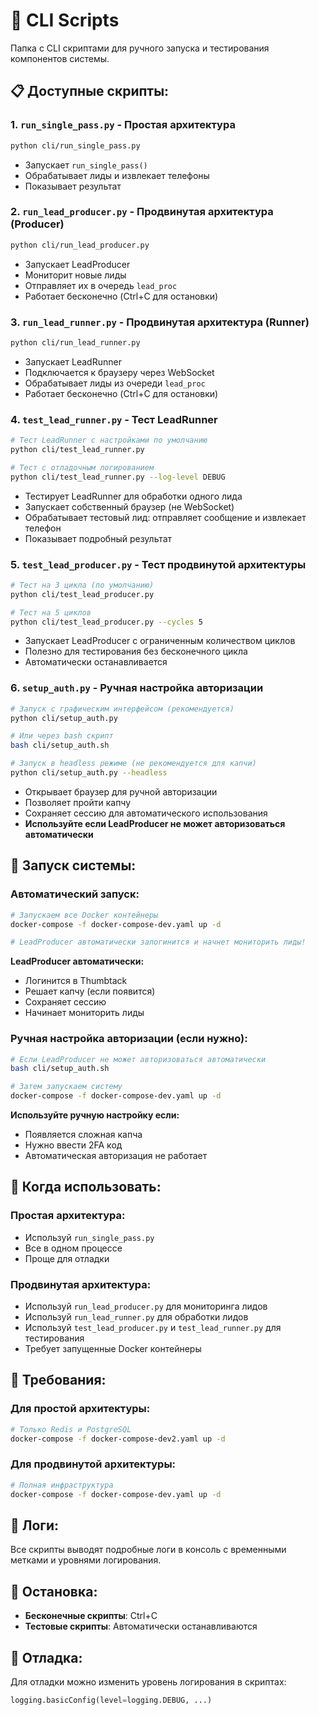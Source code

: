 # 🚀 CLI Scripts

Папка с CLI скриптами для ручного запуска и тестирования компонентов системы.

## 📋 Доступные скрипты:

### 1. **`run_single_pass.py`** - Простая архитектура
```bash
python cli/run_single_pass.py
```
- Запускает `run_single_pass()` 
- Обрабатывает лиды и извлекает телефоны
- Показывает результат

### 2. **`run_lead_producer.py`** - Продвинутая архитектура (Producer)
```bash
python cli/run_lead_producer.py
```
- Запускает LeadProducer
- Мониторит новые лиды
- Отправляет их в очередь `lead_proc`
- Работает бесконечно (Ctrl+C для остановки)

### 3. **`run_lead_runner.py`** - Продвинутая архитектура (Runner)
```bash
python cli/run_lead_runner.py
```
- Запускает LeadRunner
- Подключается к браузеру через WebSocket
- Обрабатывает лиды из очереди `lead_proc`
- Работает бесконечно (Ctrl+C для остановки)

### 4. **`test_lead_runner.py`** - Тест LeadRunner
```bash
# Тест LeadRunner с настройками по умолчанию
python cli/test_lead_runner.py

# Тест с отладочным логированием
python cli/test_lead_runner.py --log-level DEBUG
```
- Тестирует LeadRunner для обработки одного лида
- Запускает собственный браузер (не WebSocket)
- Обрабатывает тестовый лид: отправляет сообщение и извлекает телефон
- Показывает подробный результат

### 5. **`test_lead_producer.py`** - Тест продвинутой архитектуры
```bash
# Тест на 3 цикла (по умолчанию)
python cli/test_lead_producer.py

# Тест на 5 циклов
python cli/test_lead_producer.py --cycles 5
```
- Запускает LeadProducer с ограниченным количеством циклов
- Полезно для тестирования без бесконечного цикла
- Автоматически останавливается

### 6. **`setup_auth.py`** - Ручная настройка авторизации
```bash
# Запуск с графическим интерфейсом (рекомендуется)
python cli/setup_auth.py

# Или через bash скрипт
bash cli/setup_auth.sh

# Запуск в headless режиме (не рекомендуется для капчи)
python cli/setup_auth.py --headless
```
- Открывает браузер для ручной авторизации
- Позволяет пройти капчу
- Сохраняет сессию для автоматического использования
- **Используйте если LeadProducer не может авторизоваться автоматически**

## 🚀 Запуск системы:

### **Автоматический запуск:**
```bash
# Запускаем все Docker контейнеры
docker-compose -f docker-compose-dev.yaml up -d

# LeadProducer автоматически залогинится и начнет мониторить лиды!
```

**LeadProducer автоматически:**
- Логинится в Thumbtack
- Решает капчу (если появится)
- Сохраняет сессию
- Начинает мониторить лиды

### **Ручная настройка авторизации (если нужно):**
```bash
# Если LeadProducer не может авторизоваться автоматически
bash cli/setup_auth.sh

# Затем запускаем систему
docker-compose -f docker-compose-dev.yaml up -d
```

**Используйте ручную настройку если:**
- Появляется сложная капча
- Нужно ввести 2FA код
- Автоматическая авторизация не работает

## 🎯 Когда использовать:

### **Простая архитектура:**
- Используй `run_single_pass.py`
- Все в одном процессе
- Проще для отладки

### **Продвинутая архитектура:**
- Используй `run_lead_producer.py` для мониторинга лидов
- Используй `run_lead_runner.py` для обработки лидов
- Используй `test_lead_producer.py` и `test_lead_runner.py` для тестирования
- Требует запущенные Docker контейнеры

## 🐳 Требования:

### Для простой архитектуры:
```bash
# Только Redis и PostgreSQL
docker-compose -f docker-compose-dev2.yaml up -d
```

### Для продвинутой архитектуры:
```bash
# Полная инфраструктура
docker-compose -f docker-compose-dev.yaml up -d
```

## 📝 Логи:

Все скрипты выводят подробные логи в консоль с временными метками и уровнями логирования.

## 🛑 Остановка:

- **Бесконечные скрипты**: Ctrl+C
- **Тестовые скрипты**: Автоматически останавливаются

## 🔧 Отладка:

Для отладки можно изменить уровень логирования в скриптах:
```python
logging.basicConfig(level=logging.DEBUG, ...)
```
